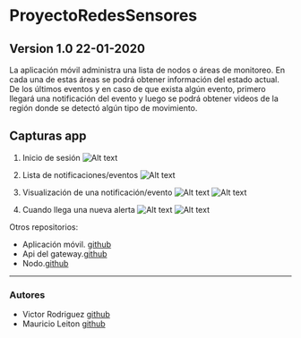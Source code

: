ProyectoRedesSensores
=====================

Version 1.0 22-01-2020
----------------------

La aplicación móvil administra una lista de nodos o áreas de monitoreo. En cada una de estas áreas se podrá obtener información del estado actual. De los últimos eventos y en caso de que exista algún evento, primero llegará una notificación del evento y luego se podrá obtener videos de la región donde se detectó algún tipo de movimiento. 

Capturas app
---------------------
1. Inicio de sesión
![Alt text](screenshots/1.login.png "1")

2. Lista de notificaciones/eventos
![Alt text](screenshots/2.listaNotificaciones.png "2")

3. Visualización de una notificación/evento
![Alt text](screenshots/3.1.descargaVideo.png "3.1")
![Alt text](screenshots/3.2.reproduccionDefault.png "3.2")

4. Cuando llega una nueva alerta
![Alt text](screenshots/4.1nuevaAlerta.png "4.1")
![Alt text](screenshots/4.2.notificacionPush.png "4.2")


Otros repositorios:
* Aplicación móvil. [github](https://github.com/vicbrodr21/ProyectoRedesSensores)
* Api del gateway.[github](https://github.com/bpovea/api_sensores_server)
* Nodo.[github](https://github.com/vicbrodr21/ProyectoRedesSensores)


----------------------------------
### Autores ###
* Victor Rodriguez [github](https://github.com/vicbrodr21)
* Mauricio Leiton [github](https://github.com/mdleiton)


